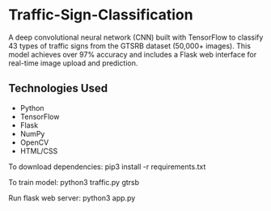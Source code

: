 # Traffic-Sign-Classification

A deep convolutional neural network (CNN) built with TensorFlow to classify 43 types of traffic signs from the GTSRB dataset (50,000+ images). This model achieves over 97% accuracy and includes a Flask web interface for real-time image upload and prediction.

## Technologies Used

* Python
* TensorFlow
* Flask
* NumPy
* OpenCV
* HTML/CSS


To download dependencies: pip3 install -r requirements.txt

To train model: python3 traffic.py gtrsb

Run flask web server: python3 app.py
